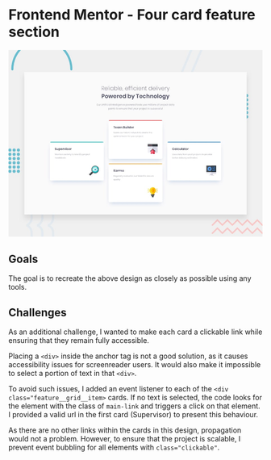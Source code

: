 # Frontend Mentor - Four card feature section

![Design preview for the Four card feature section coding challenge](./design/desktop-preview.jpg)

## Goals

The goal is to recreate the above design as closely as possible using any tools.

## Challenges 

As an additional challenge, I wanted to make each card a clickable link while ensuring that they remain fully accessible. 

Placing a `<div>` inside the anchor tag is not a good solution, as it causes accessibility issues for screenreader users. It would also make it impossible to select a portion of text in that `<div>`.

To avoid such issues, I added an event listener to each of the `<div class="feature__grid__item>` cards. If no text is selected, the code looks for the element with the class of `main-link` and triggers a click on that element. I provided a valid url in the first card (Supervisor) to present this behaviour.

As there are no other links within the cards in this design, propagation would not a problem. However, to ensure that the project is scalable, I prevent event bubbling for all elements with `class="clickable"`.



